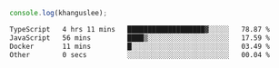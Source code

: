 ```js
console.log(khanguslee);
```

<!--START_SECTION:waka-->

```txt
TypeScript   4 hrs 11 mins   ███████████████████▓░░░░░   78.87 %
JavaScript   56 mins         ████▒░░░░░░░░░░░░░░░░░░░░   17.59 %
Docker       11 mins         █░░░░░░░░░░░░░░░░░░░░░░░░   03.49 %
Other        0 secs          ░░░░░░░░░░░░░░░░░░░░░░░░░   00.04 %
```

<!--END_SECTION:waka-->

<!--
**khanguslee/khanguslee** is a ✨ _special_ ✨ repository because its `README.md` (this file) appears on your GitHub profile.

Here are some ideas to get you started:

- 🔭 I’m currently working on ...
- 🌱 I’m currently learning ...
- 👯 I’m looking to collaborate on ...
- 🤔 I’m looking for help with ...
- 💬 Ask me about ...
- 📫 How to reach me: ...
- 😄 Pronouns: ...
- ⚡ Fun fact: ...
-->
